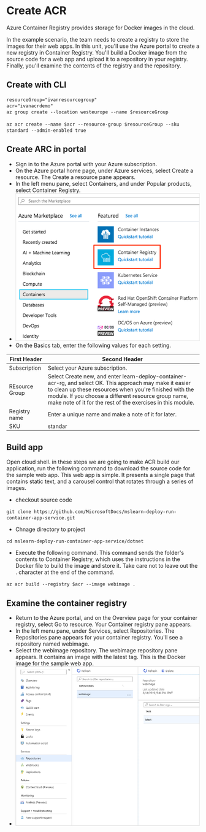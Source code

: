 
# Create ACR 
Azure Container Registry provides storage for Docker images in the cloud.

In the example scenario, the team needs to create a registry to store the images for their web apps.
In this unit, you'll use the Azure portal to create a new registry in Container Registry. You'll build a Docker image from the source code for a web app and upload it to a repository in your registry. Finally, you'll examine the contents of the registry and the repository.

## Create with CLI 
```
resourceGroup="ivanresourcegroup"
acr="ivanacrdemo"
az group create --location westeurope --name $resourceGroup 

az acr create --name $acr --resource-group $resourceGroup --sku standard --admin-enabled true
```

## Create  ARC in portal 
 - Sign in to the Azure portal with your Azure subscription.
 - On the Azure portal home page, under Azure services, select Create a resource. The Create a resource pane appears.
 - In the left menu pane, select Containers, and under Popular products, select Container Registry.
 -  ![registry](./img/1registry.png)
 - On the Basics tab, enter the following values for each setting.

| First Header  | Second Header |
| ------------- | ------------- |
| Subscription  | Select your Azure subscription.  |
| REsource Group  | Select Create new, and enter learn-deploy-container-acr-rg, and select OK. This approach may make it easier to clean up these resources when you're finished with the module. If you choose a different resource group name, make note of it for the rest of the exercises in this module.  |
| Registry name  | Enter a unique name and make a note of it for later.  |
| SKU  | standar |

## Build app 
Open cloud shell. in these steps we are going to make ACR build our application, run the following command to download the source code for the sample web app. This web app is simple. It presents a single page that contains static text, and a carousel control that rotates through a series of images.
-  checkout source code 
```
git clone https://github.com/MicrosoftDocs/mslearn-deploy-run-container-app-service.git
```
- Chnage directory to project 
``` 
cd mslearn-deploy-run-container-app-service/dotnet
```
- Execute the following command. This command sends the folder's contents to Container Registry, which uses the instructions in the Docker file to build the image and store it. Take care not to leave out the . character at the end of the command.
``` 
az acr build --registry $acr --image webimage .
``` 
## Examine the container registry
- Return to the Azure portal, and on the Overview page for your container registry, select Go to resource. Your Container registry pane appears.
- In the left menu pane, under Services, select Repositories. The Repositories pane appears for your container registry. You'll see a repository named webimage.
- Select the webimage repository. The webimage repository pane appears. It contains an image with the latest tag. This is the Docker image for the sample web app.
 -  ![registry](./img/2registry.png)



